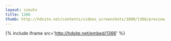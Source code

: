 ```yaml
---
layout: sieutv
title: 1366
thumb: http://hdsite.net/contents/videos_screenshots/1000/1366/preview_360p.mp4.jpg
---
```

{% include iframe src='http://hdsite.net/embed/1366' %}
 
